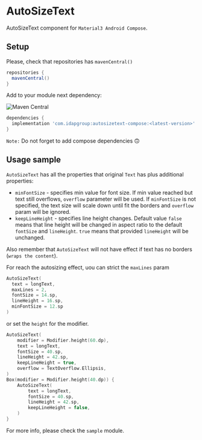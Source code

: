 # AutoSizeText

AutoSizeText component for `Material3 Android Compose`.

## Setup
Please, check that repositories has `mavenCentral()`
```groovy
repositories {
  mavenCentral()
}
```
Add to your module next dependency:

![Maven Central](https://img.shields.io/maven-central/v/com.idapgroup/autosizetext-compose)
```groovy
dependencies {
  implementation 'com.idapgroup:autosizetext-compose:<latest-version>'
}
```
`Note:` Do not forget to add compose dependencies 🙃

## Usage sample
`AutoSizeText` has all the properties that original `Text` has plus additional properties:
+ `minFontSize` - specifies min value for font size. If min value reached but text still overflows, `overflow` parameter will be used. If `minFontSize` is not specified, the text size will scale down until fit the borders and `overflow` param will be ignored.
+ `keepLineHeight` - specifies line height changes. Default value `false` means that line height will be changed in aspect ratio to the default `fontSize` and `lineHeight`. `true` means that provided `lineHeight` will be unchanged.

Also remember that `AutoSizeText` will not have effect if text has no borders (`wraps the content`).

For reach the autosizing effect, uou can strict the `maxLines` param
```kotlin
AutoSizeText(
  text = longText,
  maxLines = 2,
  fontSize = 14.sp,
  lineHeight = 16.sp,
  minFontSize = 12.sp
)
```
or set the `height` for the modifier.
```kotlin
AutoSizeText(
    modifier = Modifier.height(60.dp),
    text = longText,
    fontSize = 40.sp,
    lineHeight = 42.sp,
    keepLineHeight = true,
    overflow = TextOverflow.Ellipsis,
)
Box(modifier = Modifier.height(40.dp)) {
    AutoSizeText(
        text = longText,
        fontSize = 40.sp,
        lineHeight = 42.sp,
        keepLineHeight = false,
    )
}
```
For more info, please check the `sample` module.

